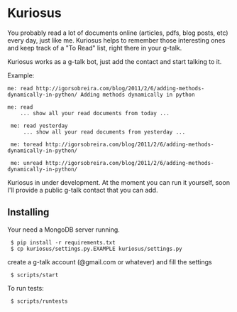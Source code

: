 Kuriosus
========

You probably read a lot of documents online (articles, pdfs, blog posts, etc) every 
day, just like me. Kuriosus helps to remember those interesting ones and keep track
of a "To Read" list, right there in your g-talk.

Kuriosus works as a g-talk bot, just add the contact and start talking to it.

Example:

	me: read http://igorsobreira.com/blog/2011/2/6/adding-methods-dynamically-in-python/ Adding methods dynamically in python

	me: read
    	... show all your read documents from today ...

 	 me: read yesterday
    	 ... show all your read documents from yesterday ...

	 me: toread http://igorsobreira.com/blog/2011/2/6/adding-methods-dynamically-in-python/

	 me: unread http://igorsobreira.com/blog/2011/2/6/adding-methods-dynamically-in-python/

Kuriosus in under development. At the moment you can run it yourself, soon I'll provide
a public g-talk contact that you can add.

Installing
----------

Your need a MongoDB server running.

     $ pip install -r requirements.txt
     $ cp kuriosus/settings.py.EXAMPLE kuriosus/settings.py

create a g-talk account (@gmail.com or whatever) and fill the settings

     $ scripts/start

To run tests:

     $ scripts/runtests